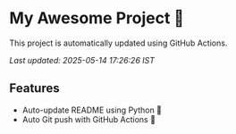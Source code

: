 # My Awesome Project 🚀

This project is automatically updated using GitHub Actions.

_Last updated: 2025-05-14 17:26:26 IST_

## Features
- Auto-update README using Python 🐍
- Auto Git push with GitHub Actions 🤖

